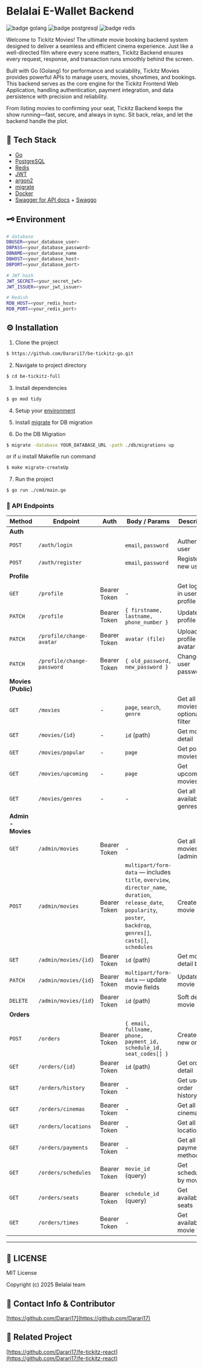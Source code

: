 # Belalai E-Wallet Backend

![badge golang](https://img.shields.io/badge/Go-00ADD8?style=for-the-badge&logo=go&logoColor=white)
![badge postgresql](https://img.shields.io/badge/PostgreSQL-316192?style=for-the-badge&logo=postgresql&logoColor=white)
![badge redis](https://img.shields.io/badge/redis-%23DD0031.svg?&style=for-the-badge&logo=redis&logoColor=white)

Welcome to Tickitz Movies!
The ultimate movie booking backend system designed to deliver a seamless and efficient cinema experience. Just like a well-directed film where every scene matters, Tickitz Backend ensures every request, response, and transaction runs smoothly behind the screen.

Built with Go (Golang) for performance and scalability, Tickitz Movies provides powerful APIs to manage users, movies, showtimes, and bookings. This backend serves as the core engine for the Tickitz Frontend Web Application, handling authentication, payment integration, and data persistence with precision and reliability.

From listing movies to confirming your seat, Tickitz Backend keeps the show running—fast, secure, and always in sync. Sit back, relax, and let the backend handle the plot.

## 🔧 Tech Stack

- [Go](https://go.dev/dl/)
- [PostgreSQL](https://www.postgresql.org/download/)
- [Redis](https://redis.io/docs/latest/operate/oss_and_stack/install/archive/install-redis/install-redis-on-windows/)
- [JWT](https://github.com/golang-jwt/jwt)
- [argon2](https://pkg.go.dev/golang.org/x/crypto/argon2)
- [migrate](https://github.com/golang-migrate/migrate)
- [Docker](https://docs.docker.com/engine/install/ubuntu/#install-using-the-repository)
- [Swagger for API docs](https://swagger.io/) + [Swaggo](https://github.com/swaggo/swag)

## 🗝️ Environment

```bash
# database
DBUSER=<your_database_user>
DBPASS=<your_database_password>
DBNAME=<your_database_name
DBHOST=<your_database_host>
DBPORT=<your_database_port>

# JWT hash
JWT_SECRET=<your_secret_jwt>
JWT_ISSUER=<your_jwt_issuer>

# Redish
RDB_HOST=<your_redis_host>
RDB_PORT=<your_redis_port>

```

## ⚙️ Installation

1. Clone the project

```sh
$ https://github.com/Darari17/be-tickitz-go.git
```

2. Navigate to project directory

```sh
$ cd be-tickitz-full
```

3. Install dependencies

```sh
$ go mod tidy
```

4. Setup your [environment](##-environment)

5. Install [migrate](https://github.com/golang-migrate/migrate/tree/master/cmd/migrate#installation) for DB migration

6. Do the DB Migration

```sh
$ migrate -database YOUR_DATABASE_URL -path ./db/migrations up
```

or if u install Makefile run command

```sh
$ make migrate-createUp
```

7. Run the project

```sh
$ go run ./cmd/main.go
```

### 📘 API Endpoints

| Method              | Endpoint                   | Auth         | Body / Params                                                                                                                                                             | Description                         |
| ------------------- | -------------------------- | ------------ | ------------------------------------------------------------------------------------------------------------------------------------------------------------------------- | ----------------------------------- |
| **Auth**            |                            |              |                                                                                                                                                                           |                                     |
| `POST`              | `/auth/login`              |              | `email`, `password`                                                                                                                                                       | Authenticate user                   |
| `POST`              | `/auth/register`           |              | `email`, `password`                                                                                                                                                       | Register new user                   |
| **Profile**         |                            |              |                                                                                                                                                                           |                                     |
| `GET`               | `/profile`                 | Bearer Token | -                                                                                                                                                                         | Get logged-in user profile          |
| `PATCH`             | `/profile`                 | Bearer Token | `{ firstname, lastname, phone_number }`                                                                                                                                   | Update user profile                 |
| `PATCH`             | `/profile/change-avatar`   | Bearer Token | `avatar (file)`                                                                                                                                                           | Upload new profile avatar           |
| `PATCH`             | `/profile/change-password` | Bearer Token | `{ old_password, new_password }`                                                                                                                                          | Change user password                |
| **Movies (Public)** |                            |              |                                                                                                                                                                           |                                     |
| `GET`               | `/movies`                  | -            | `page`, `search`, `genre`                                                                                                                                                 | Get all movies with optional filter |
| `GET`               | `/movies/{id}`             | -            | `id` (path)                                                                                                                                                               | Get movie detail                    |
| `GET`               | `/movies/popular`          | -            | `page`                                                                                                                                                                    | Get popular movies                  |
| `GET`               | `/movies/upcoming`         | -            | `page`                                                                                                                                                                    | Get upcoming movies                 |
| `GET`               | `/movies/genres`           | -            | -                                                                                                                                                                         | Get all available genres            |
| **Admin - Movies**  |                            |              |                                                                                                                                                                           |                                     |
| `GET`               | `/admin/movies`            | Bearer Token | -                                                                                                                                                                         | Get all movies (admin)              |
| `POST`              | `/admin/movies`            | Bearer Token | `multipart/form-data` — includes `title`, `overview`, `director_name`, `duration`, `release_date`, `popularity`, `poster`, `backdrop`, `genres[]`, `casts[]`, `schedules` | Create new movie                    |
| `GET`               | `/admin/movies/{id}`       | Bearer Token | `id` (path)                                                                                                                                                               | Get movie detail by ID              |
| `PATCH`             | `/admin/movies/{id}`       | Bearer Token | `multipart/form-data` — update movie fields                                                                                                                               | Update movie                        |
| `DELETE`            | `/admin/movies/{id}`       | Bearer Token | `id` (path)                                                                                                                                                               | Soft delete movie                   |
| **Orders**          |                            |              |                                                                                                                                                                           |                                     |
| `POST`              | `/orders`                  | Bearer Token | `{ email, fullname, phone, payment_id, schedule_id, seat_codes[] }`                                                                                                       | Create a new order                  |
| `GET`               | `/orders/{id}`             | Bearer Token | `id` (path)                                                                                                                                                               | Get order detail                    |
| `GET`               | `/orders/history`          | Bearer Token | -                                                                                                                                                                         | Get user order history              |
| `GET`               | `/orders/cinemas`          | Bearer Token | -                                                                                                                                                                         | Get all cinemas                     |
| `GET`               | `/orders/locations`        | Bearer Token | -                                                                                                                                                                         | Get all locations                   |
| `GET`               | `/orders/payments`         | Bearer Token | -                                                                                                                                                                         | Get all payment methods             |
| `GET`               | `/orders/schedules`        | Bearer Token | `movie_id` (query)                                                                                                                                                        | Get schedules by movie ID           |
| `GET`               | `/orders/seats`            | Bearer Token | `schedule_id` (query)                                                                                                                                                     | Get available seats                 |
| `GET`               | `/orders/times`            | Bearer Token | -                                                                                                                                                                         | Get available movie times           |

---

## 📄 LICENSE

MIT License

Copyright (c) 2025 Belalai team

## 📧 Contact Info & Contributor

[https://github.com/Darari17](https://github.com/Darari17)

## 🎯 Related Project

[https://github.com/Darari17/fe-tickitz-react](https://github.com/Darari17/fe-tickitz-react)
